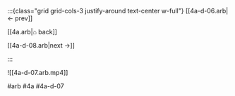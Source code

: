 :::{class="grid grid-cols-3 justify-around text-center w-full"}
[[4a-d-06.arb|← prev]]

[[4a.arb|⌂ back]]

[[4a-d-08.arb|next →]]

:::

![[4a-d-07.arb.mp4]]

#arb #4a #4a-d-07

